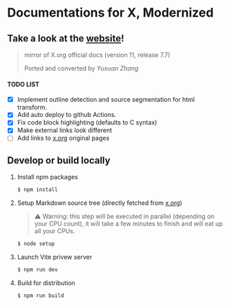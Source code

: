 # Documentations for X, Modernized

## Take a look at the [website](https://x.z-yx.cc)!

> mirror of X.org official docs (version 11, release 7.7)
>
> Ported and converted by _Yuxuan Zhang_

#### TODO LIST

- [x] Implement outline detection and source segmentation for html transform.
- [x] Add auto deploy to github Actions.
- [x] Fix code block highlighting (defaults to C syntax)
- [x] Make external links look different
- [ ] Add links to [x.org](xxx.x.org) original pages

## Develop or build locally

1. Install npm packages

    ```sh
    $ npm install
    ```

2. Setup Markdown source tree (directly fetched from [x.org](www.x.org))
  
    > ⚠️ Warning: this step will be executed in parallel (depending on your CPU count), it will take a few minutes to finish and will eat up all your CPUs.

    ```sh
    $ node setup
    ```


3. Launch Vite privew server
  
    ```sh
    $ npm run dev
    ```

4. Build for distribution

    ```sh
    $ npm run build
    ```
